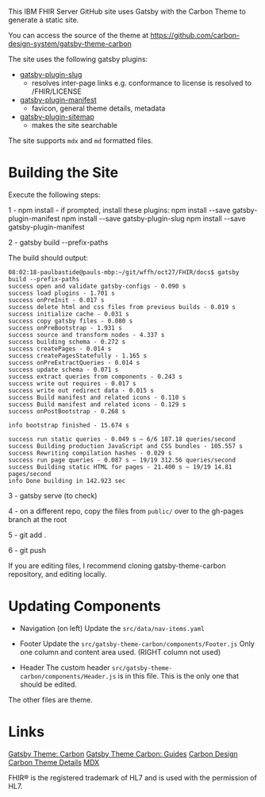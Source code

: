 This IBM FHIR Server GitHub site uses Gatsby with the Carbon Theme to generate a static site.

You can access the source of the theme at
https://github.com/carbon-design-system/gatsby-theme-carbon

The site uses the following gatsby plugins:
- [gatsby-plugin-slug](https://www.gatsbyjs.org/packages/gatsby-plugin-slug/)
    - resolves inter-page links e.g. conformance to license is resolved to /FHIR/LICENSE
- [gatsby-plugin-manifest](https://www.gatsbyjs.org/packages/gatsby-plugin-manifest/?=gatsby-plugin-manifest)
    - favicon, general theme details, metadata
- [gatsby-plugin-sitemap](https://www.gatsbyjs.org/packages/gatsby-plugin-sitemap/)
    - makes the site searchable

The site supports `mdx` and `md` formatted files.

# Building the Site
Execute the following steps:

1 - npm install
    - if prompted, install these plugins:
        npm install --save gatsby-plugin-manifest
        npm install --save gatsby-plugin-slug
        npm install --save gatsby-plugin-manifest

2 - gatsby build --prefix-paths

The build should output:
```
08:02:18-paulbastide@pauls-mbp:~/git/wffh/oct27/FHIR/docs$ gatsby build --prefix-paths
success open and validate gatsby-configs - 0.090 s
success load plugins - 1.701 s
success onPreInit - 0.017 s
success delete html and css files from previous builds - 0.019 s
success initialize cache - 0.031 s
success copy gatsby files - 0.080 s
success onPreBootstrap - 1.931 s
success source and transform nodes - 4.337 s
success building schema - 0.272 s
success createPages - 0.014 s
success createPagesStatefully - 1.165 s
success onPreExtractQueries - 0.014 s
success update schema - 0.071 s
success extract queries from components - 0.243 s
success write out requires - 0.017 s
success write out redirect data - 0.015 s
success Build manifest and related icons - 0.110 s
success Build manifest and related icons - 0.129 s
success onPostBootstrap - 0.268 s
⠀
info bootstrap finished - 15.674 s
⠀
success run static queries - 0.049 s — 6/6 187.18 queries/second
success Building production JavaScript and CSS bundles - 105.557 s
success Rewriting compilation hashes - 0.029 s
success run page queries - 0.087 s — 19/19 312.56 queries/second
success Building static HTML for pages - 21.400 s — 19/19 14.81 pages/second
info Done building in 142.923 sec
```

3 - gatsby serve (to check)

4 - on a different repo, copy the files from `public/` over to the gh-pages branch at the root

5 - git add .

6 - git push

If you are editing files, I recommend cloning gatsby-theme-carbon repository, and editing locally.

# Updating Components

- Navigation (on left)
Update the `src/data/nav-items.yaml`

- Footer
Update the `src/gatsby-theme-carbon/components/Footer.js`
Only one column and content area used. (RIGHT column not used)

- Header
The custom header `src/gatsby-theme-carbon/components/Header.js` is in this file.
This is the only one that should be edited.

The other files are theme.

# Links
[Gatsby Theme: Carbon](https://github.com/carbon-design-system/gatsby-theme-carbon)
[Gatsby Theme Carbon: Guides](https://gatsby-theme-carbon.now.sh/guides/)
[Carbon Design](https://www.carbondesignsystem.com/components/link/code/)
[Carbon Theme Details](http://react.carbondesignsystem.com/?path=/story/link--default)
[MDX](https://mdxjs.com/)

FHIR® is the registered trademark of HL7 and is used with the permission of HL7.
